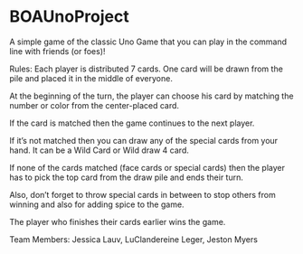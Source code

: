 # BOAUnoProject

A simple game of the classic Uno Game that you can play in the command line with friends (or foes)!


Rules: Each player is distributed 7 cards. One card will be drawn from the pile and placed it in the middle of everyone.

At the beginning of the turn, the player can choose his card by matching the number or color from the center-placed card.

If the card is matched then the game continues to the next player.

If it’s not matched then you can draw any of the special cards from your hand. It can be a Wild Card or Wild draw 4 card.

If none of the cards matched (face cards or special cards) then the player has to pick the top card from the draw pile and ends their turn.

Also, don’t forget to throw special cards in between to stop others from winning and also for adding spice to the game.

The player who finishes their cards earlier wins the game.

Team Members: Jessica Lauv, LuClandereine Leger, Jeston Myers


